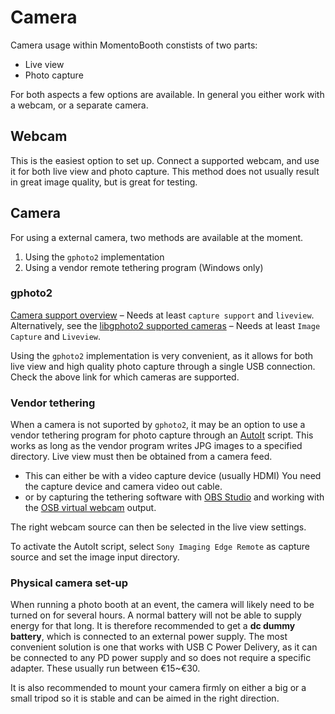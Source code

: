 # Camera

Camera usage within MomentoBooth constists of two parts:

* Live view
* Photo capture

For both aspects a few options are available. In general you either work with a webcam, or a separate camera.

## Webcam

This is the easiest option to set up. Connect a supported webcam, and use it for both live view and photo capture. This method does not usually result in great image quality, but is great for testing.

## Camera

For using a external camera, two methods are available at the moment.

1. Using the `gphoto2` implementation
2. Using a vendor remote tethering program (Windows only)

### gphoto2

[Camera support overview](http://www.gphoto.org/doc/remote/) – Needs at least `capture support` and `liveview`.
Alternatively, see the [libgphoto2 supported cameras](http://www.gphoto.org/proj/libgphoto2/support.php) – Needs at least `Image Capture` and `Liveview`.

Using the `gphoto2` implementation is very convenient, as it allows for both live view and high quality photo capture through a single USB connection. Check the above link for which cameras are supported.

### Vendor tethering

When a camera is not suported by `gphoto2`, it may be an option to use a vendor tethering program for photo capture through an [AutoIt](https://www.autoitscript.com/site/) script. This works as long as the vendor program writes JPG images to a specified directory.
Live view must then be obtained from a camera feed.

* This can either be with a video capture device (usually HDMI)
  You need the capture device and camera video out cable.
* or by capturing the tethering software with [OBS Studio](https://obsproject.com/) and working with the [OSB virtual webcam](https://obsproject.com/kb/virtual-camera-guide) output.

The right webcam source can then be selected in the live view settings.

To activate the AutoIt script, select `Sony Imaging Edge Remote` as capture source and set the image input directory.

### Physical camera set-up

When running a photo booth at an event, the camera will likely need to be turned on for several hours. A normal battery will not be able to supply energy for that long. It is therefore recommended to get a **dc dummy battery**, which is connected to an external power supply. The most convenient solution is one that works with USB C Power Delivery, as it can be connected to any PD power supply and so does not require a specific adapter. These usually run between €15~€30.

It is also recommended to mount your camera firmly on either a big or a small tripod so it is stable and can be aimed in the right direction.
